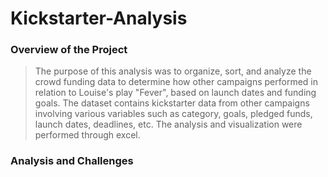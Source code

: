 # Kickstarter-Analysis
### Overview of the Project

>The purpose of this analysis was to organize, sort, and analyze the crowd funding data to determine how other campaigns performed in relation to Louise's play "Fever", based on launch dates and funding goals. The dataset contains kickstarter data from other campaigns involving various variables such as category, goals, pledged funds, launch dates, deadlines, etc. The analysis and visualization were performed through excel.

### Analysis and Challenges

